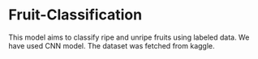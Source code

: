 # Fruit-Classification
This model aims to classify ripe and unripe fruits using labeled data. 
We have used CNN model. The dataset was fetched from kaggle. 
